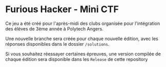 # Furious Hacker - Mini CTF

Ce jeu a été créé pour l'après-midi des clubs organisée pour l'intégration des élèves de 3ème année à Polytech Angers.

Une nouvelle branche sera créée pour chaque nouvelle édition, avec les réponses disponibles dans le dossier ``/solutions``.

Si vous souhaitez réessayer certaines épreuves, une version compilée de chaque édition sera disponible dans les ``Release`` de cette repository
